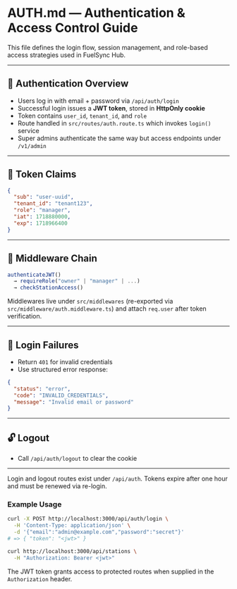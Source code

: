 # AUTH.md — Authentication & Access Control Guide

This file defines the login flow, session management, and role-based access strategies used in FuelSync Hub.

---

## 🔐 Authentication Overview

* Users log in with email + password via `/api/auth/login`
* Successful login issues a **JWT token**, stored in **HttpOnly cookie**
* Token contains `user_id`, `tenant_id`, and `role`
* Route handled in `src/routes/auth.route.ts` which invokes `login()` service
* Super admins authenticate the same way but access endpoints under `/v1/admin`

---

## 🧪 Token Claims

```json
{
  "sub": "user-uuid",
  "tenant_id": "tenant123",
  "role": "manager",
  "iat": 1718880000,
  "exp": 1718966400
}
```

---

## 🧱 Middleware Chain

```ts
authenticateJWT()
  → requireRole("owner" | "manager" | ...)
  → checkStationAccess()
```

Middlewares live under `src/middlewares` (re-exported via `src/middleware/auth.middleware.ts`) and attach `req.user` after token verification.

---

## 🚫 Login Failures

* Return `401` for invalid credentials
* Use structured error response:

```json
{
  "status": "error",
  "code": "INVALID_CREDENTIALS",
  "message": "Invalid email or password"
}
```

---

## 🔓 Logout

* Call `/api/auth/logout` to clear the cookie

---

Login and logout routes exist under `/api/auth`. Tokens expire after one hour and must be renewed via re-login.

### Example Usage

```bash
curl -X POST http://localhost:3000/api/auth/login \
  -H 'Content-Type: application/json' \
  -d '{"email":"admin@example.com","password":"secret"}'
# => { "token": "<jwt>" }

curl http://localhost:3000/api/stations \
  -H "Authorization: Bearer <jwt>"
```

The JWT token grants access to protected routes when supplied in the `Authorization` header.
